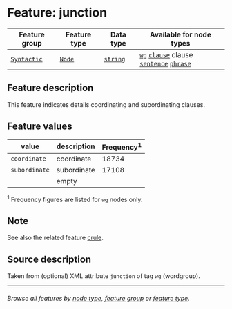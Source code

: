# Feature: junction

Feature group | Feature type | Data type | Available for node types
---  | --- | --- | --- 
[`Syntactic`](featuresbygroup.md#syntactic-features) | [`Node`](featuresbyfeaturetype.md#node-features) | [`string`](featuresbydatatype.md#string-datatype) | [`wg`](featuresbynodetype.md#wordgroup-nodes) [`clause`](featuresbynodetype.md#clause-nodes) clause [`sentence`](featuresbynodetype.md#sentence-nodes) [`phrase`](featuresbynodetype.md#phrase-nodes)

## Feature description 

This feature indicates details coordinating and subordinating clauses.

## Feature values 

value | description | Frequency<sup>1</sup>
---  | --- | --- 
`coordinate` | coordinate | 18734
`subordinate` |  subordinate | 17108
` `  | empty | 

<sup>1</sup> Frequency figures are listed for `wg` nodes only. 

## Note
See also the related feature [crule](crule.md).

## Source description

Taken from (optional) XML attribute `junction` of tag `wg` (wordgroup).

---
###### *Browse all features by [node type](featuresbynodetype.md#readme), [feature group](featuresbygroup.md#readme) or [feature type](featuresbyfeaturetype.md#readme).*
